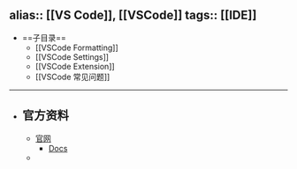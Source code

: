 alias:: [[VS Code]], [[VSCode]]
tags:: [[IDE]]
---

- ==子目录==
	- [[VSCode Formatting]]
	- [[VSCode Settings]]
	- [[VSCode Extension]]
	- [[VSCode 常见问题]]
- ---
- ## 官方资料
	- [官网](https://code.visualstudio.com/)
		- [Docs](https://code.visualstudio.com/docs)
	-
